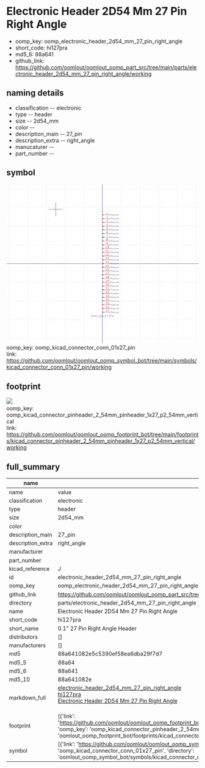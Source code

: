 # Electronic Header 2D54 Mm 27 Pin Right Angle

  
* oomp_key: oomp_electronic_header_2d54_mm_27_pin_right_angle 
* short_code: hi127pra
* md5_6: 88a641  
* github_link: https://github.com/oomlout/oomlout_oomp_part_src/tree/main/parts/electronic_header_2d54_mm_27_pin_right_angle/working  
## naming details
* classification -- electronic
* type -- header
* size -- 2d54_mm
* color -- 
* description_main -- 27_pin
* description_extra -- right_angle
* manucaturer -- 
* part_number -- 



## symbol

![](symbol/0/working/working_600.png)  
oomp_key: oomp_kicad_connector_conn_01x27_pin  
link: https://github.com/oomlout/oomlout_oomp_symbol_bot/tree/main/symbols/kicad_connector_conn_01x27_pin/working  

## footprint

![](footprint/0/working/working_600.png)  
oomp_key: oomp_kicad_connector_pinheader_2_54mm_pinheader_1x27_p2_54mm_vertical  
link: https://github.com/oomlout/oomlout_oomp_footprint_bot/tree/main/footprints/kicad_connector_pinheader_2_54mm_pinheader_1x27_p2_54mm_vertical/working  

## full_summary
| name | value | 
| --- | --- | 
| name | value | 
| classification | electronic | 
| type | header | 
| size | 2d54_mm | 
| color |  | 
| description_main | 27_pin | 
| description_extra | right_angle | 
| manufacturer |  | 
| part_number |  | 
| kicad_reference | J | 
| id | electronic_header_2d54_mm_27_pin_right_angle | 
| oomp_key | oomp_electronic_header_2d54_mm_27_pin_right_angle | 
| github_link | https://github.com/oomlout/oomlout_oomp_part_src/tree/main/parts/electronic_header_2d54_mm_27_pin_right_angle/working | 
| directory | parts/electronic_header_2d54_mm_27_pin_right_angle | 
| name | Electronic Header 2D54 Mm 27 Pin Right Angle | 
| short_code | hi127pra | 
| short_name | 0.1" 27 Pin Right Angle Header | 
| distributors | [] | 
| manufacturers | [] | 
| md5 | 88a641082e5c5390ef58ea6dba29f7d7 | 
| md5_5 | 88a64 | 
| md5_6 | 88a641 | 
| md5_10 | 88a641082e | 
| markdown_full | [electronic_header_2d54_mm_27_pin_right_angle](https://github.com/oomlout/oomlout_oomp_part_src/tree/main/parts/electronic_header_2d54_mm_27_pin_right_angle/working)<br>[hi127pra](https://github.com/oomlout/oomlout_oomp_part_src/tree/main/parts/electronic_header_2d54_mm_27_pin_right_angle/working)<br>[Electronic Header 2D54 Mm 27 Pin Right Angle](https://github.com/oomlout/oomlout_oomp_part_src/tree/main/parts/electronic_header_2d54_mm_27_pin_right_angle/working)<br><br> | 
| footprint | [{'link': 'https://github.com/oomlout/oomlout_oomp_footprint_bot/tree/main/foootprntss/kicad_connector_pinheader_2_54mm_pinheader_1x27_p2_54mm_vertical', 'oomp_key': 'oomp_kicad_connector_pinheader_2_54mm_pinheader_1x27_p2_54mm_vertical', 'directory': 'oomlout_oomp_footprint_bot/footprints/kicad_connector_pinheader_2_54mm_pinheader_1x27_p2_54mm_vertical//working/working.kicad_mod'}] | 
| symbol | [{'link': 'https://github.com/oomlout/oomlout_oomp_symbol_bot/tree/main/symbols/kicad_connector_conn_01x27_pin', 'oomp_key': 'oomp_kicad_connector_conn_01x27_pin', 'directory': 'oomlout_oomp_symbol_bot/symbols/kicad_connector_conn_01x27_pin//working/working.kicad_sym'}] | 
